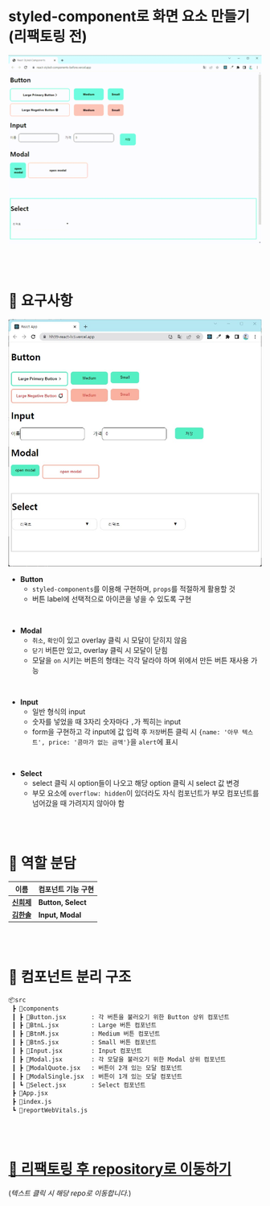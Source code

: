 # <b>styled-component로 화면 요소 만들기 (리팩토링 전)</b>
<div align="center">

![main testing](/react-test3/img/sc-before-main.gif)

</div>

<br/><br/>

# :dart: 요구사항
<div align="center">

![requirement](/react-test3/img/requirement.jpg)

</div>
  
* **Button**
  - `styled-components`를 이용해 구현하며, `props`를 적절하게 활용할 것
  - 버튼 label에 선택적으로 아이콘을 넣을 수 있도록 구현

<br />

* **Modal**
  - `취소`, `확인`이 있고 overlay 클릭 시 모달이 닫히지 않음
  - `닫기` 버튼만 있고, overlay 클릭 시 모달이 닫힘
  - 모달을 `on` 시키는 버튼의 형태는 각각 달라야 하며 위에서 만든 버튼 재사용 가능

<br />

* **Input**
  - 일반 형식의 input
  - 숫자를 넣었을 때 3자리 숫자마다 `,`가 찍히는 input
  - form을 구현하고 각 input에 값 입력 후 `저장`버튼 클릭 시 `{name: '아무 텍스트', price: '콤마가 없는 금액'}`을 `alert`에 표시

<br />

* **Select**
  - select 클릭 시 option들이 나오고 해당 option 클릭 시 select 값 변경
  - 부모 요소에 `overflow: hidden`이 있더라도 자식 컴포넌트가 부모 컴포넌트를 넘어갔을 때 가려지지 않아야 함

<br/><br/>

# :pushpin: 역할 분담
| 이름 | 컴포넌트 기능 구현 |
|---|---|
| **[신희제](https://github.com/Shinheeje)** | **Button, Select** |
| **[김한솔](https://github.com/hansololiviakim)** | **Input, Modal** |

<br/><br/>

# :open_file_folder: 컴포넌트 분리 구조
```bash
📦src
 ┣ 📂components
 ┃ ┣ 📜Button.jsx       : 각 버튼을 불러오기 위한 Button 상위 컴포넌트
 ┃ ┣ 📜BtnL.jsx         : Large 버튼 컴포넌트
 ┃ ┣ 📜BtnM.jsx         : Medium 버튼 컴포넌트
 ┃ ┣ 📜BtnS.jsx         : Small 버튼 컴포넌트
 ┃ ┣ 📜Input.jsx        : Input 컴포넌트
 ┃ ┣ 📜Modal.jsx        : 각 모달을 불러오기 위한 Modal 상위 컴포넌트
 ┃ ┣ 📜ModalQuote.jsx   : 버튼이 2개 있는 모달 컴포넌트
 ┃ ┣ 📜ModalSingle.jsx  : 버튼이 1개 있는 모달 컴포넌트
 ┃ ┗ 📜Select.jsx       : Select 컴포넌트
 ┣ 📜App.jsx
 ┣ 📜index.js
 ┗ 📜reportWebVitals.js
```

<br/><br/>

# [:car: 리팩토링 후 repository로 이동하기](https://github.com/Shinheeje/react-styled-component2)

(_텍스트 클릭 시 해당 repo로 이동합니다._)